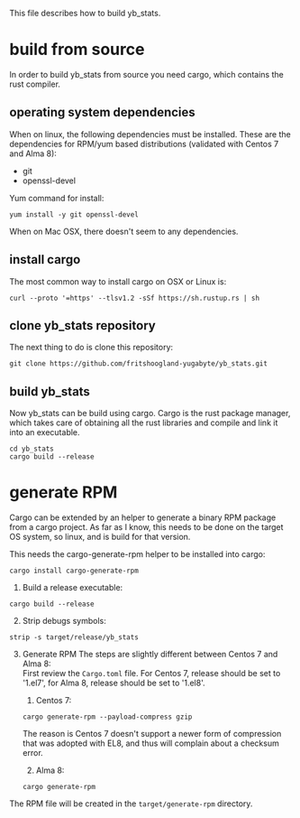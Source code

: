 This file describes how to build yb_stats.

# build from source
In order to build yb_stats from source you need cargo, which contains the rust compiler.

## operating system dependencies
When on linux, the following dependencies must be installed. 
These are the dependencies for RPM/yum based distributions (validated with Centos 7 and Alma 8):
- git
- openssl-devel  
 
Yum command for install:
```
yum install -y git openssl-devel
```
When on Mac OSX, there doesn't seem to any dependencies.

## install cargo
The most common way to install cargo on OSX or Linux is:
```
curl --proto '=https' --tlsv1.2 -sSf https://sh.rustup.rs | sh
```

## clone yb_stats repository
The next thing to do is clone this repository:
```
git clone https://github.com/fritshoogland-yugabyte/yb_stats.git
```

## build yb_stats
Now yb_stats can be build using cargo. Cargo is the rust package manager, which takes care of obtaining all the rust libraries and compile and link it into an executable.
```
cd yb_stats
cargo build --release
```

# generate RPM
Cargo can be extended by an helper to generate a binary RPM package from a cargo project.
As far as I know, this needs to be done on the target OS system, so linux, and is build for that version.

This needs the cargo-generate-rpm helper to be installed into cargo:
```
cargo install cargo-generate-rpm
```

1. Build a release executable:
```
cargo build --release
```
2. Strip debugs symbols:
```
strip -s target/release/yb_stats
```
3. Generate RPM
The steps are slightly different between Centos 7 and Alma 8:  
First review the `Cargo.toml` file. For Centos 7, release should be set to '1.el7', for Alma 8, release should be set to '1.el8'.  
 
    1. Centos 7:
    ```
    cargo generate-rpm --payload-compress gzip
    ```
    The reason is Centos 7 doesn't support a newer form of compression that was adopted with EL8, and thus will complain about a checksum error.  

    2. Alma 8:
    ```
    cargo generate-rpm
    ```

The RPM file will be created in the `target/generate-rpm` directory.